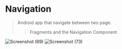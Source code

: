 # Navigation
> Android app that navigate between two page.
> > Fragments and the Navigation Component

![Screenshot (69)](https://user-images.githubusercontent.com/92260346/140820181-6f187444-776e-41cd-9a6a-30d7785484d9.png)
![Screenshot (73)](https://user-images.githubusercontent.com/92260346/140876450-f8f2627f-9d5f-4c32-a9a7-5365397756b4.png)
